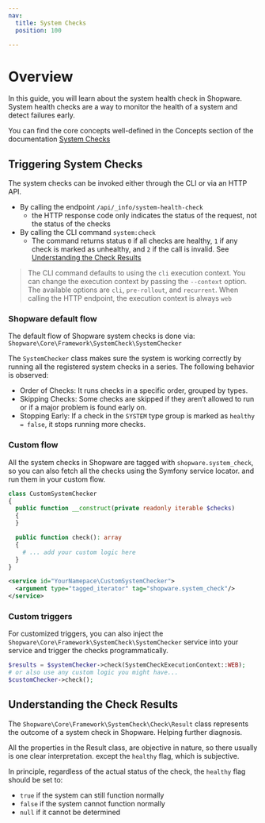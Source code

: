 ```yaml
---
nav:
  title: System Checks
  position: 100

---
```


# Overview

In this guide, you will learn about the system health check in Shopware. System health checks are a way to monitor the health of a system and detect failures early.

You can find the core concepts well-defined in the Concepts section of the documentation [System Checks](../../../../../concepts/framework/system-check.md)

## Triggering System Checks

The system checks can be invoked either through the CLI or via an HTTP API.

* By calling the endpoint `/api/_info/system-health-check`
  * the HTTP response code only indicates the status of the request, not the status of the checks
* By calling the CLI command `system:check`
  * The command returns status `0` if all checks are healthy, `1` if any check is marked as unhealthy, and `2` if the call is invalid. See [Understanding the Check Results](#understanding-the-check-results)

> The CLI command defaults to using the `cli` execution context. You can change the execution context by passing the `--context` option. The available options are `cli`, `pre-rollout`, and `recurrent`.
> When calling the HTTP endpoint, the execution context is always `web`

### Shopware default flow

The default flow of Shopware system checks is done via: `Shopware\Core\Framework\SystemCheck\SystemChecker`

The `SystemChecker` class makes sure the system is working correctly by running all the registered system checks in a series. The following behavior is observed:

* Order of Checks: It runs checks in a specific order, grouped by types.
* Skipping Checks: Some checks are skipped if they aren’t allowed to run or if a major problem is found early on.
* Stopping Early: If a check in the `SYSTEM` type group is marked as `healthy = false`, it stops running more checks.

### Custom flow

All the system checks in Shopware are tagged with `shopware.system_check`, so you can also fetch all the checks using the Symfony service locator. and run them in your custom flow.

```php
class CustomSystemChecker
{
  public function __construct(private readonly iterable $checks)
  {
  }

  public function check(): array
  {
    # ... add your custom logic here
  }
}
```

```xml
<service id="YourNamepace\CustomSystemChecker">
  <argument type="tagged_iterator" tag="shopware.system_check"/>
</service>
```

### Custom triggers

For customized triggers, you can also inject the `Shopware\Core\Framework\SystemCheck\SystemChecker` service into your service and trigger the checks programmatically.

```php
$results = $systemChecker->check(SystemCheckExecutionContext::WEB);
# or also use any custom logic you might have...
$customChecker->check();
```

## Understanding the Check Results

The `Shopware\Core\Framework\SystemCheck\Check\Result` class represents the outcome of a system check in Shopware. Helping further diagnosis.

All the properties in the Result class, are objective in nature, so there usually is one clear interpretation. except the `healthy` flag, which is subjective.

In principle, regardless of the actual status of the check, the `healthy` flag should be set to:

* `true` if the system can still function normally
* `false` if the system cannot function normally
* `null` if it cannot be determined
